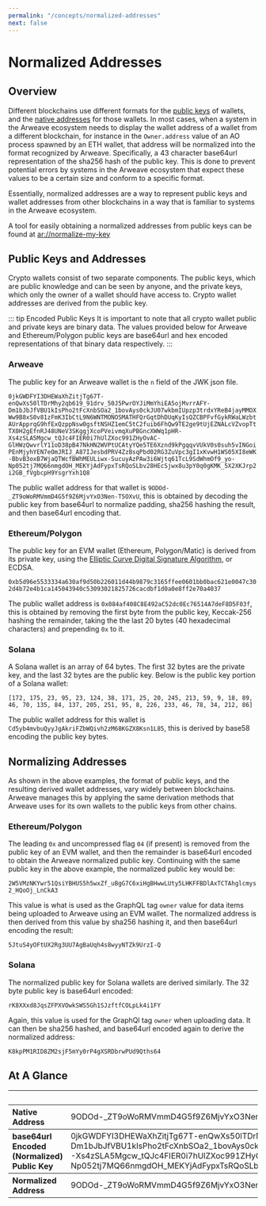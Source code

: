 ```yaml
---
permalink: "/concepts/normalized-addresses"
next: false
---
```

# Normalized Addresses

## Overview

Different blockchains use different formats for the [public keys](../glossary.md#public-key) of wallets, and the [native addresses](../glossary.md#native-address) for those wallets. In most cases, when a system in the Arweave ecosystem needs to display the wallet address of a wallet from a different blockchain, for instance in the `Owner.address` value of an AO process spawned by an ETH wallet, that address will be normalized into the format recognized by Arweave. Specifically, a 43 character base64url representation of the sha256 hash of the public key. This is done to prevent potential errors by systems in the Arweave ecosystem that expect these values to be a certain size and conform to a specific format.

Essentially, normalized addresses are a way to represent public keys and wallet addresses from other blockchains in a way that is familiar to systems in the Arweave ecosystem.

A tool for easily obtaining a normalized addresses from public keys can be found at [ar://normalize-my-key](https://normalize-my-key.arweave.net/)

## Public Keys and Addresses

Crypto wallets consist of two separate components. The public keys, which are public knowledge and can be seen by anyone, and the private keys, which only the owner of a wallet should have access to. Crypto wallet addresses are derived from the public key. 

::: tip Encoded Public Keys
It is important to note that all crypto wallet public and private keys are binary data. The values provided below for Arweave and Ethereum/Polygon public keys are base64url and hex encoded representations of that binary data respectively.
:::

### Arweave

The public key for an Arweave wallet is the `n` field of the JWK json file. 

<code style="max-width: 600px; overflow-wrap: break-word; white-space: normal;">0jkGWDFYI3DHEWaXhZitjTg67T-enQwXs50lTDrMhy2qb619_91drv_50J5PwrOYJiMmYhiEA5ojMvrrAFY-Dm1bJbJfVBU1kIsPho2tFcXnbSOa2_1bovAys0ckJU07wkbmIUpzp3trdxYReB4jayMMOXWw9B8xS0v81zFmK3IbCtL9N6WNTMONOSMATHFQrGqtDhDUqKyIsQZCBPFvfGykRWaLWzbtAUrApprqG9hfExQzppNsw0gsftNSHZ1emC5tC2fuib6FhQw9TE2ge9tUjEZNALcVZvopTtTX0H2gEfnRJ48UNeV3SKggjXcoPVeivmqXuPBGncXWWq1pHR-Xs4zSLA5Mgcw_tQJc4FIER0i7hUlZXoc991ZHyOvAC-GlHWzQwvrlY11oD38pB47NkHN2WVPtUCAtyYQe5TE6Xznd9kPgqqvVUkV0s0suh5vINGoiPEnMjyhYEN7eOmJRIJ_A87IJesbdPRV4ZzBsqPbd02RG3ZuVpc3gI1xKvwH1WS05XI8eWK-BbvB3oxB7WjaQTWcfBWhMEULiwx-SucuyAzPAw3i6Wjtq61TcL9SdWhmOf9_yo-Np052tj7MQ66nmgdOH_MEKYjAdFypxTsRQoSLbv28HEcSjwx8u3pY0q0gKMK_5X2XKJrp2i2GB_fVgbcpH9YsgrYxh1Q8
</code>

The public wallet address for that wallet is `9ODOd-_ZT9oWoRMVmmD4G5f9Z6MjvYxO3Nen-T5OXvU`, this is obtained by decoding the public key from base64url to normalize padding, sha256 hashing the result, and then base64url encoding that.

### Ethereum/Polygon

The public key for an EVM wallet (Ethereum, Polygon/Matic) is derived from its private key, using the [Elliptic Curve Digital Signature Algorithm](https://en.wikipedia.org/wiki/Elliptic_Curve_Digital_Signature_Algorithm), or ECDSA. 

`0xb5d96e5533334a630af9d50b226011d44b9879c3165ffee0601bb0bac621e0047c302d4b72e4b1ca145043940c53093021825726cacdbf1d0a0e8ff2e70a4037`

The public wallet address is `0x084af408C8E492aC52dc0Ec76514A7deF8D5F03f`, this is obtained by removing the first byte from the public key, Keccak-256 hashing the remainder, taking the the last 20 bytes (40 hexadecimal characters) and prepending `0x` to it. 

### Solana

A Solana wallet is an array of 64 bytes. The first 32 bytes are the private key, and the last 32 bytes are the public key. Below is the public key portion of a Solana wallet:

`[172, 175, 23, 95, 23, 124, 38, 171, 25, 20, 245, 213, 59, 9, 18, 89, 46, 70, 135, 84, 137, 205, 251, 95, 8, 226, 233, 46, 78, 34, 212, 86]`

The public wallet address for this wallet is `Cd5yb4mvbuQyyJgAkriFZbWQivh2zM68KGZX8Ksn1L85`, this is derived by base58 encoding the public key bytes.

## Normalizing Addresses

As shown in the above examples, the format of public keys, and the resulting derived wallet addresses, vary widely between blockchains. Arweave manages this by applying the same derivation methods that Arweave uses for its own wallets to the public keys from other chains. 

### Ethereum/Polygon

The leading `0x` and uncompressed flag `04` (if present) is removed from the public key of an EVM wallet, and then the remainder is base64url encoded to obtain the Arweave normalized public key. Continuing with the same public key in the above example, the normalized public key would be:

`2W5VMzNKYwr51QsiYBHUS5h5wxZf_uBgG7C6xiHgBHwwLUty5LHKFFBDlAxTCTAhglcmys2_HQoOj_LnCkA3`

This value is what is used as the GraphQL tag `owner` value for data items being uploaded to Arweave using an EVM wallet. The normalized address is then derived from this value by sha256 hashing it, and then base64url encoding the result:

`5JtuS4yOFtUX2Rg3UU7AgBaUqh4s8wyyNTZk9UrzI-Q`

### Solana

The normalized public key for Solana wallets are derived similarly. The 32 byte public key is base64url encoded:

`rK8XXxd8JqsZFPXVOwkSWS5Gh1SJzftfCOLpLk4i1FY`

Again, this value is used for the GraphQl tag `owner` when uploading data. It can then be sha256 hashed, and base64url encoded again to derive the normalized address:

`K8kpPM1RID8ZM2sjF5mYy0rP4gXSRDbrwPUd9Qths64`

## At A Glance

<div style="text-align: center">
    <table class="inline-table" id="address-table"  style="text-align: left;">
    <thead>
        <tr style="text-align: center">
            <th></th>
            <th>Arweave</th>
            <th>ETH/POL</th>
            <th>Solana</th>
        </tr>
        </thead>
        </tbody>
        <tr>
            <th>Native Address</th>
            <td>9ODOd-_ZT9oWoRMVmmD4G5f9Z6MjvYxO3Nen-T5OXvU</td>
            <td>0x084af408C8E492aC52dc0Ec76514A7deF8D5F03f</td>
            <td>Cd5yb4mvbuQyyJgAkriFZbWQivh2zM68KGZX8Ksn1L85</td>
        </tr>
        </tbody>
        <tbody>
        <tr>
            <th>base64url Encoded (Normalized) Public Key</th>
            <td class="scrollable-cell" >0jkGWDFYI3DHEWaXhZitjTg67T-enQwXs50lTDrMhy2qb619_91drv_50J5PwrOYJiMmYhiEA5ojMvrrAFY-Dm1bJbJfVBU1kIsPho2tFcXnbSOa2_1bovAys0ckJU07wkbmIUpzp3trdxYReB4jayMMOXWw9B8xS0v81zFmK3IbCtL9N6WNTMONOSMATHFQrGqtDhDUqKyIsQZCBPFvfGykRWaLWzbtAUrApprqG9hfExQzppNsw0gsftNSHZ1emC5tC2fuib6FhQw9TE2ge9tUjEZNALcVZvopTtTX0H2gEfnRJ48UNeV3SKggjXcoPVeivmqXuPBGncXWWq1pHR-Xs4zSLA5Mgcw_tQJc4FIER0i7hUlZXoc991ZHyOvAC-GlHWzQwvrlY11oD38pB47NkHN2WVPtUCAtyYQe5TE6Xznd9kPgqqvVUkV0s0suh5vINGoiPEnMjyhYEN7eOmJRIJ_A87IJesbdPRV4ZzBsqPbd02RG3ZuVpc3gI1xKvwH1WS05XI8eWK-BbvB3oxB7WjaQTWcfBWhMEULiwx-SucuyAzPAw3i6Wjtq61TcL9SdWhmOf9_yo-Np052tj7MQ66nmgdOH_MEKYjAdFypxTsRQoSLbv28HEcSjwx8u3pY0q0gKMK_5X2XKJrp2i2GB_fVgbcpH9YsgrYxh1Q8</td>
            <td class="scrollable-cell">2W5VMzNKYwr51QsiYBHUS5h5wxZf_uBgG7C6xiHgBHwwLUty5LHKFFBDlAxTCTAhglcmys2_HQoOj_LnCkA3</td>
            <td>rK8XXxd8JqsZFPXVOwkSWS5Gh1SJzftfCOLpLk4i1FY</td>
        </tr>
        </tbody>
        <tbody>
        <tr>
            <th>Normalized Address</th>
            <td>9ODOd-_ZT9oWoRMVmmD4G5f9Z6MjvYxO3Nen-T5OXvU</td>
            <td>5JtuS4yOFtUX2Rg3UU7AgBaUqh4s8wyyNTZk9UrzI-Q</td>
            <td>K8kpPM1RID8ZM2sjF5mYy0rP4gXSRDbrwPUd9Qths64</td>
        </tr>
        </tbody>
    </table>
</div>
